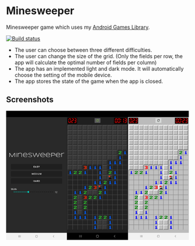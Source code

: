 # Minesweeper
Minesweeper game which uses my <a href="https://github.com/SoWieMarkus/Games">Android Games Library</a>.

<a href="https://play.google.com/store/apps/details?id=markus.wieland.minesweeper">
        <img src="https://upload.wikimedia.org/wikipedia/commons/7/78/Google_Play_Store_badge_EN.svg" alt="Build status" width="50%">
 </a>

* The user can choose between three different difficulties. 
* The user can change the size of the grid. (Only the fields per row, the app will calculate the optimal number of fields per column)
* The app has an implemented light and dark mode. It will automatically choose the setting of the mobile device.
* The app stores the state of the game when the app is closed.

## Screenshots

<img src="https://github.com/SoWieMarkus/Minesweeper/blob/main/screenshots/Screenshot_20210411-214532_Minesweeper.jpg" width="33%"><img src="https://github.com/SoWieMarkus/Minesweeper/blob/main/screenshots/Screenshot_20210411-214450_Minesweeper.jpg" width="33%"><img src="https://github.com/SoWieMarkus/Minesweeper/blob/main/screenshots/Screenshot_20210411-214459_Minesweeper.jpg" width="33%">



